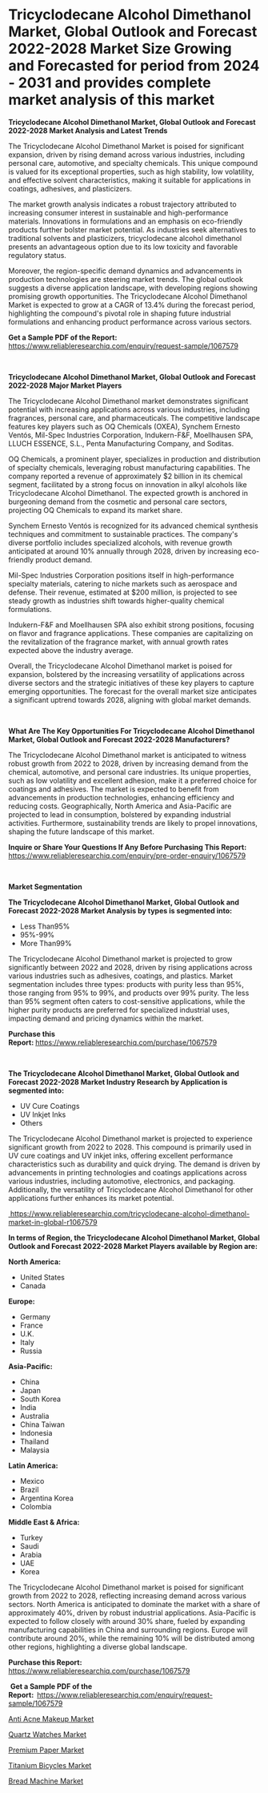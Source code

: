 <p><h1>Tricyclodecane Alcohol Dimethanol Market, Global Outlook and Forecast 2022-2028 Market Size Growing and Forecasted for period from 2024 - 2031 and provides complete market analysis of this market</h1></p><p><strong>Tricyclodecane Alcohol Dimethanol Market, Global Outlook and Forecast 2022-2028 Market Analysis and Latest Trends</strong></p>
<p><p>The Tricyclodecane Alcohol Dimethanol Market is poised for significant expansion, driven by rising demand across various industries, including personal care, automotive, and specialty chemicals. This unique compound is valued for its exceptional properties, such as high stability, low volatility, and effective solvent characteristics, making it suitable for applications in coatings, adhesives, and plasticizers.</p><p>The market growth analysis indicates a robust trajectory attributed to increasing consumer interest in sustainable and high-performance materials. Innovations in formulations and an emphasis on eco-friendly products further bolster market potential. As industries seek alternatives to traditional solvents and plasticizers, tricyclodecane alcohol dimethanol presents an advantageous option due to its low toxicity and favorable regulatory status.</p><p>Moreover, the region-specific demand dynamics and advancements in production technologies are steering market trends. The global outlook suggests a diverse application landscape, with developing regions showing promising growth opportunities. The Tricyclodecane Alcohol Dimethanol Market is expected to grow at a CAGR of 13.4% during the forecast period, highlighting the compound's pivotal role in shaping future industrial formulations and enhancing product performance across various sectors.</p></p>
<p><strong>Get a Sample PDF of the Report:&nbsp;</strong> <a href="https://www.reliableresearchiq.com/enquiry/request-sample/1067579?utm_campaign=1578&utm_medium=2&utm_source=Github&utm_content=ia&utm_term=18102024&utm_id=tricyclodecane-alcohol-dimethanol-market-global-outlook-and-forecast-2022-2028">https://www.reliableresearchiq.com/enquiry/request-sample/1067579</a></p>
<p>&nbsp;</p>
<p><strong>Tricyclodecane Alcohol Dimethanol Market, Global Outlook and Forecast 2022-2028 Major Market Players</strong></p>
<p><p>The Tricyclodecane Alcohol Dimethanol market demonstrates significant potential with increasing applications across various industries, including fragrances, personal care, and pharmaceuticals. The competitive landscape features key players such as OQ Chemicals (OXEA), Synchem Ernesto Ventós, Mil-Spec Industries Corporation, Indukern-F&F, Moellhausen SPA, LLUCH ESSENCE, S.L., Penta Manufacturing Company, and Soditas.</p><p>OQ Chemicals, a prominent player, specializes in production and distribution of specialty chemicals, leveraging robust manufacturing capabilities. The company reported a revenue of approximately $2 billion in its chemical segment, facilitated by a strong focus on innovation in alkyl alcohols like Tricyclodecane Alcohol Dimethanol. The expected growth is anchored in burgeoning demand from the cosmetic and personal care sectors, projecting OQ Chemicals to expand its market share.</p><p>Synchem Ernesto Ventós is recognized for its advanced chemical synthesis techniques and commitment to sustainable practices. The company's diverse portfolio includes specialized alcohols, with revenue growth anticipated at around 10% annually through 2028, driven by increasing eco-friendly product demand.</p><p>Mil-Spec Industries Corporation positions itself in high-performance specialty materials, catering to niche markets such as aerospace and defense. Their revenue, estimated at $200 million, is projected to see steady growth as industries shift towards higher-quality chemical formulations.</p><p>Indukern-F&F and Moellhausen SPA also exhibit strong positions, focusing on flavor and fragrance applications. These companies are capitalizing on the revitalization of the fragrance market, with annual growth rates expected above the industry average.</p><p>Overall, the Tricyclodecane Alcohol Dimethanol market is poised for expansion, bolstered by the increasing versatility of applications across diverse sectors and the strategic initiatives of these key players to capture emerging opportunities. The forecast for the overall market size anticipates a significant uptrend towards 2028, aligning with global market demands.</p></p>
<p>&nbsp;</p>
<p><strong>What Are The Key Opportunities For Tricyclodecane Alcohol Dimethanol Market, Global Outlook and Forecast 2022-2028 Manufacturers?</strong></p>
<p><p>The Tricyclodecane Alcohol Dimethanol market is anticipated to witness robust growth from 2022 to 2028, driven by increasing demand from the chemical, automotive, and personal care industries. Its unique properties, such as low volatility and excellent adhesion, make it a preferred choice for coatings and adhesives. The market is expected to benefit from advancements in production technologies, enhancing efficiency and reducing costs. Geographically, North America and Asia-Pacific are projected to lead in consumption, bolstered by expanding industrial activities. Furthermore, sustainability trends are likely to propel innovations, shaping the future landscape of this market.</p></p>
<p><strong>Inquire or Share Your Questions If Any Before Purchasing This Report:</strong> <a href="https://www.reliableresearchiq.com/enquiry/pre-order-enquiry/1067579?utm_campaign=1578&utm_medium=2&utm_source=Github&utm_content=ia&utm_term=18102024&utm_id=tricyclodecane-alcohol-dimethanol-market-global-outlook-and-forecast-2022-2028">https://www.reliableresearchiq.com/enquiry/pre-order-enquiry/1067579</a></p>
<p>&nbsp;</p>
<p><strong>Market Segmentation</strong></p>
<p><strong>The Tricyclodecane Alcohol Dimethanol Market, Global Outlook and Forecast 2022-2028 Market Analysis by types is segmented into:</strong></p>
<p><ul><li>Less Than95%</li><li>95%-99%</li><li>More Than99%</li></ul></p>
<p><p>The Tricyclodecane Alcohol Dimethanol market is projected to grow significantly between 2022 and 2028, driven by rising applications across various industries such as adhesives, coatings, and plastics. Market segmentation includes three types: products with purity less than 95%, those ranging from 95% to 99%, and products over 99% purity. The less than 95% segment often caters to cost-sensitive applications, while the higher purity products are preferred for specialized industrial uses, impacting demand and pricing dynamics within the market.</p></p>
<p><strong>Purchase this Report:&nbsp;</strong><a href="https://www.reliableresearchiq.com/purchase/1067579?utm_campaign=1578&utm_medium=2&utm_source=Github&utm_content=ia&utm_term=18102024&utm_id=tricyclodecane-alcohol-dimethanol-market-global-outlook-and-forecast-2022-2028">https://www.reliableresearchiq.com/purchase/1067579</a></p>
<p>&nbsp;</p>
<p><strong>The Tricyclodecane Alcohol Dimethanol Market, Global Outlook and Forecast 2022-2028 Market Industry Research by Application is segmented into:</strong></p>
<p><ul><li>UV Cure Coatings</li><li>UV Inkjet Inks</li><li>Others</li></ul></p>
<p><p>The Tricyclodecane Alcohol Dimethanol market is projected to experience significant growth from 2022 to 2028. This compound is primarily used in UV cure coatings and UV inkjet inks, offering excellent performance characteristics such as durability and quick drying. The demand is driven by advancements in printing technologies and coatings applications across various industries, including automotive, electronics, and packaging. Additionally, the versatility of Tricyclodecane Alcohol Dimethanol for other applications further enhances its market potential.</p></p>
<p><a href="https://www.reliableresearchiq.com/tricyclodecane-alcohol-dimethanol-market-in-global-r1067579?utm_campaign=1578&utm_medium=2&utm_source=Github&utm_content=ia&utm_term=18102024&utm_id=tricyclodecane-alcohol-dimethanol-market-global-outlook-and-forecast-2022-2028">&nbsp;https://www.reliableresearchiq.com/tricyclodecane-alcohol-dimethanol-market-in-global-r1067579</a></p>
<p><strong>In terms of Region, the Tricyclodecane Alcohol Dimethanol Market, Global Outlook and Forecast 2022-2028 Market Players available by Region are:</strong></p>
<p>
    <p> <strong> North America: </strong>
        <ul>
            <li>United States</li>
            <li>Canada</li>
        </ul>
        </p> 
    <p> <strong> Europe: </strong>
        <ul>
            <li>Germany</li>
            <li>France</li>
            <li>U.K.</li>
            <li>Italy</li>
            <li>Russia</li>
        </ul>
        </p> 
    <p> <strong> Asia-Pacific: </strong>
        <ul>
            <li>China</li>
            <li>Japan</li>
            <li>South Korea</li>
            <li>India</li>
            <li>Australia</li>
            <li>China Taiwan</li>
            <li>Indonesia</li>
            <li>Thailand</li>
            <li>Malaysia</li>
        </ul>
        </p> 
    <p> <strong> Latin America: </strong>
        <ul>
            <li>Mexico</li>
            <li>Brazil</li>
            <li>Argentina Korea</li>
            <li>Colombia</li>
        </ul>
        </p> 
    <p> <strong> Middle East & Africa: </strong>
        <ul>
            <li>Turkey</li>
            <li>Saudi</li>
            <li>Arabia</li>
            <li>UAE</li>
            <li>Korea</li>
        </ul>
    </p>
    </p>
<p><p>The Tricyclodecane Alcohol Dimethanol market is poised for significant growth from 2022 to 2028, reflecting increasing demand across various sectors. North America is anticipated to dominate the market with a share of approximately 40%, driven by robust industrial applications. Asia-Pacific is expected to follow closely with around 30% share, fueled by expanding manufacturing capabilities in China and surrounding regions. Europe will contribute around 20%, while the remaining 10% will be distributed among other regions, highlighting a diverse global landscape.</p></p>
<p><strong>Purchase this Report: </strong><a href="https://www.reliableresearchiq.com/purchase/1067579?utm_campaign=1578&utm_medium=2&utm_source=Github&utm_content=ia&utm_term=18102024&utm_id=tricyclodecane-alcohol-dimethanol-market-global-outlook-and-forecast-2022-2028">https://www.reliableresearchiq.com/purchase/1067579</a></p>
<p>&nbsp;<strong>Get a Sample PDF of the Report:&nbsp;&nbsp;</strong><a href="https://www.reliableresearchiq.com/enquiry/request-sample/1067579?utm_campaign=1578&utm_medium=2&utm_source=Github&utm_content=ia&utm_term=18102024&utm_id=tricyclodecane-alcohol-dimethanol-market-global-outlook-and-forecast-2022-2028">https://www.reliableresearchiq.com/enquiry/request-sample/1067579</a></p>
<p><strong></strong></p>
<p><p><a href="https://www.linkedin.com/pulse/digital-transformation-anti-acne-makeup-industry-market-opportunities-l1kte?utm_campaign=1578&utm_medium=2&utm_source=Github&utm_content=ia&utm_term=18102024&utm_id=tricyclodecane-alcohol-dimethanol-market-global-outlook-and-forecast-2022-2028">Anti Acne Makeup Market</a></p><p><a href="https://www.linkedin.com/pulse/quartz-watches-landscape-product-spectrum-market-trajectories-cqzce?utm_campaign=1578&utm_medium=2&utm_source=Github&utm_content=ia&utm_term=18102024&utm_id=tricyclodecane-alcohol-dimethanol-market-global-outlook-and-forecast-2022-2028">Quartz Watches Market</a></p><p><a href="https://www.linkedin.com/pulse/in-depth-analysis-global-premium-paper-market-scope-its-rapid-7dcqe?utm_campaign=1578&utm_medium=2&utm_source=Github&utm_content=ia&utm_term=18102024&utm_id=tricyclodecane-alcohol-dimethanol-market-global-outlook-and-forecast-2022-2028">Premium Paper Market</a></p><p><a href="https://www.linkedin.com/pulse/titanium-bicycles-market-essentials-key-players-demand-i9gae?utm_campaign=1578&utm_medium=2&utm_source=Github&utm_content=ia&utm_term=18102024&utm_id=tricyclodecane-alcohol-dimethanol-market-global-outlook-and-forecast-2022-2028">Titanium Bicycles Market</a></p><p><a href="https://www.linkedin.com/pulse/strategic-market-insights-navigating-global-bread-machine-landscape-jfsqe?utm_campaign=1578&utm_medium=2&utm_source=Github&utm_content=ia&utm_term=18102024&utm_id=tricyclodecane-alcohol-dimethanol-market-global-outlook-and-forecast-2022-2028">Bread Machine Market</a></p></p>
